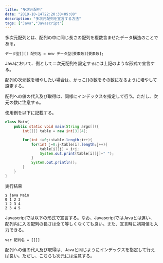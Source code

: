 ```yaml
---
title: "多次元配列"
date: "2019-10-14T22:20:30+09:00"
description: "多次元配列を宣言する方法"
tags: ["Java","Javascript"]
---
```


多次元配列とは、配列の中に同じ長さの配列を複数含ませたデータ構造のことである。

<div class="note_content_by_programming_language" id="note_content_Java">

```
データ型[][] 配列名 = new データ型[要素数][要素数];
```

Javaにおいて、例として二次元配列を設定するには上記のような形式で宣言する。

配列の次元数を増やしたい場合は、かっこ[]の数をその数になるように増やして設定する。

配列への値の代入及び取得は、同様にインデックスを指定して行う。ただし、次元の数に注意する。

使用例を以下に記載する。

```java
class Main{
    public static void main(String args[]){
        int[][] table = new int[3][4];

        for(int i=0;i<table.length;i++){
            for(int j=0;j<table[i].length;j++){
                table[i][j] = i+j;
                System.out.print(table[i][j]+" ");
            }
            System.out.println();
        }
    }
}
```

実行結果

```
$ java Main
0 1 2 3 
1 2 3 4 
2 3 4 5 
```


</div>
<div class="note_content_by_programming_language" id="note_content_Javascript">

Javascriptでは以下の形式で宣言する。なお、JavascriptではJavaとは違い、配列内に入る配列の長さは全て等しくなくても良い。また、宣言時に初期値も入力できる。

```
var 配列名 = [[]]
```

配列への値の代入及び取得は、Javaと同じようにインデックスを指定して行えば良い。ただし、こちらも次元には注意する。


</div>

